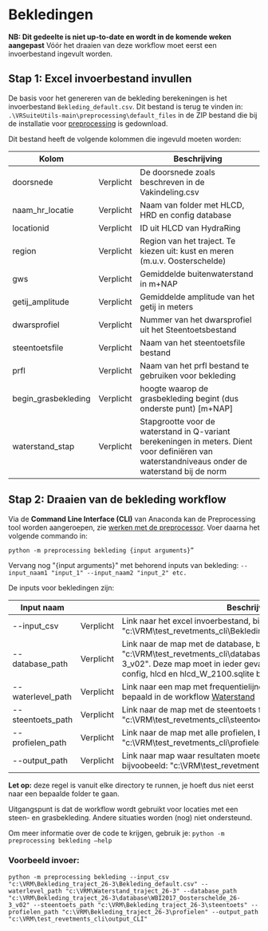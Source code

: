 # Bekledingen
**NB: Dit gedeelte is niet up-to-date en wordt in de komende weken aangepast**
Vóór het draaien van deze workflow moet eerst een invoerbestand ingevult worden. 

## Stap 1: Excel invoerbestand invullen

De basis voor het genereren van de bekleding berekeningen is het invoerbestand `Bekleding_default.csv`. Dit bestand is terug te vinden in: ```.\VRSuiteUtils-main\preprocessing\default_files``` in de ZIP bestand die bij de installatie voor [preprocessing](..\Installaties\VRUtils.md) is gedownload.

Dit bestand heeft de volgende kolommen die ingevuld moeten worden:

| Kolom       	          | 	           | Beschrijving                                                                                                                                                                                 	 |
|------------------------|-------------|------------------------------------------------------------------------------------------------------------------------------------------------------------------------------------------------|
| doorsnede 	              | Verplicht 	 | De doorsnede zoals beschreven in de Vakindeling.csv                                                                                                                                              |
| naam_hr_locatie    	 | Verplicht 	 | Naam van folder met HLCD, HRD en config database                                                                                                                                               |
| locationid     	       | Verplicht 	 | ID uit HLCD van HydraRing                                                                                                                                                                      |
| region    	            | Verplicht 	 | Region van het traject. Te kiezen uit: kust en meren (m.u.v. Oosterschelde)                                                                                                                    |
| gws   	                | Verplicht 	 | Gemiddelde buitenwaterstand in m+NAP                                                                                                                                                           |
| getij_amplitude	       | Verplicht 	 | Gemiddelde amplitude van het getij in meters                                                                                                                                                   |
| dwarsprofiel	          | Verplicht 	 | Nummer van het dwarsprofiel uit het Steentoetsbestand                                                                                                                                          |
| steentoetsfile     	   | Verplicht 	 | Naam van het steentoetsfile bestand                                                                                                                                                            |
| prfl    	              | Verplicht 	 | Naam van het prfl bestand te gebruiken voor bekleding                                                                                                                                          |
| begin_grasbekleding    | Verplicht 	 | hoogte waarop de grasbekleding begint (dus onderste punt) [m+NAP]                                                                                                                              |
| waterstand_stap  	           | Verplicht 	 | Stapgrootte voor de waterstand in Q-variant berekeningen in meters. Dient voor definiëren van waterstandniveaus onder de waterstand bij de norm                                                                 |


## Stap 2: Draaien van de bekleding workflow 

Via de **Command Line Interface (CLI)** van Anaconda kan de Preprocessing tool worden aangeroepen, zie [werken met de preprocessor](werken_met_preprocessor.md). Voer daarna het volgende commando in:

```
python -m preprocessing bekleding {input arguments}”
```

Vervang nog "{input arguments}" met behorend inputs van bekleding: ```--input_naam1 "input_1" --input_naam2 "input_2" etc.```

De inputs voor bekledingen zijn: 

| Input naam       	      | 	           | Beschrijving                                                                                                                                                                                 	                                        |
|-------------------------|-------------|---------------------------------------------------------------------------------------------------------------------------------------------------------------------------------------------------------------------------------------|
| --input_csv 	       | Verplicht 	 | 	Link naar het excel invoerbestand, bijvoorbeeld: "c:\VRM\test_revetments_cli\Bekleding_default.csv"                                                                                                                                  |
| --database_path     	 | Verplicht 	 | Link naar de map met de database, bijvoorbeeld: "c:\VRM\test_revetments_cli\database\WBI2017_Oosterschelde_26-3_v02". Deze map moet in ieder geval een HRD, bijbehorende config, hlcd en hlcd_W_2100.sqlite bevatten                                                                                                                                                 |
| --waterlevel_path    | Verplicht 	 | Link naar een map met frequentielijnen voor de waterstand, zolas bepaald in de workflow [Waterstand](Waterstand.md)      |
| --steentoets_path    	   | Verplicht 	 | Link naar de map met de steentoets files, bijvoorbeeld: "c:\VRM\test_revetments_cli\steentoets"	                                                                                                                                      |
| --profielen_path    | Verplicht 	 | Link naar de map met alle profielen, bijvoobeeld: "c:\VRM\test_revetments_cli\profielen"                                                                                                                                            	 |
| --output_path    | Verplicht 	 | Link naar map waar resultaten moeten worden opgeslagen, bijvoobeeld: "c:\VRM\test_revetments_cli\output_CLI"                                                                                                                          |

**Let op:** deze regel is vanuit elke directory te runnen, je hoeft dus niet eerst naar een bepaalde folder te gaan.

Uitgangspunt is dat de workflow wordt gebruikt voor locaties met een steen- en grasbekleding. Andere situaties worden (nog) niet ondersteund.

Om meer informatie over de code te krijgen, gebruik je: 
``` python -m preprocessing bekleding –help ```

### Voorbeeld invoer: 
```
python -m preprocessing bekleding --input_csv "c:\VRM\Bekleding_traject_26-3\Bekleding_default.csv" --waterlevel_path "c:\VRM\Waterstand_traject_26-3" --database_path "c:\VRM\Bekleding_traject_26-3\database\WBI2017_Oosterschelde_26-3_v02" --steentoets_path "c:\VRM\Bekleding_traject_26-3\steentoets" --profielen_path "c:\VRM\Bekleding_traject_26-3\profielen" --output_path "c:\VRM\test_revetments_cli\output_CLI"
```

